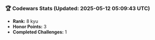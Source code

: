 ### 🏆 Codewars Stats (Updated: 2025-05-12 05:09:43 UTC)

- **Rank:** 8 kyu
- **Honor Points:** 3
- **Completed Challenges:** 1
